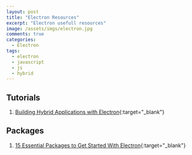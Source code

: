```yaml
---
layout: post
title: "Electron Resources"
excerpt: "Electron usefull resources"
image: /assets/imgs/electron.jpg
comments: true
categories:
  - Electron
tags: 
  - electron
  - javascript
  - js
  - hybrid
---
```



## Tutorials

1. [Building Hybrid Applications with Electron](https://slack.engineering/building-hybrid-applications-with-electron-dc67686de5fb#.8uypojk0b0){:target="_blank"}

## Packages
1. [15 Essential Packages to Get Started With Electron](https://nodesource.com/blog/fifteen-essential-packages-to-get-started-with-electron/){:target="_blank"}
